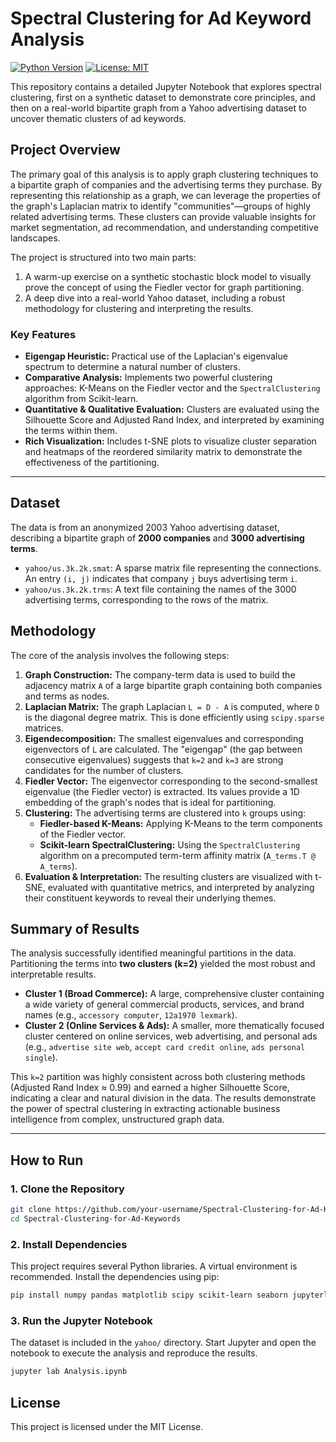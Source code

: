 # Spectral Clustering for Ad Keyword Analysis

[![Python Version](https://img.shields.io/badge/Python-3.9+-blue.svg)](https://www.python.org/downloads/)
[![License: MIT](https://img.shields.io/badge/License-MIT-yellow.svg)](https://opensource.org/licenses/MIT)

This repository contains a detailed Jupyter Notebook that explores spectral clustering, first on a synthetic dataset to demonstrate core principles, and then on a real-world bipartite graph from a Yahoo advertising dataset to uncover thematic clusters of ad keywords.

## Project Overview

The primary goal of this analysis is to apply graph clustering techniques to a bipartite graph of companies and the advertising terms they purchase. By representing this relationship as a graph, we can leverage the properties of the graph's Laplacian matrix to identify "communities"—groups of highly related advertising terms. These clusters can provide valuable insights for market segmentation, ad recommendation, and understanding competitive landscapes.

The project is structured into two main parts:
1.  A warm-up exercise on a synthetic stochastic block model to visually prove the concept of using the Fiedler vector for graph partitioning.
2.  A deep dive into a real-world Yahoo dataset, including a robust methodology for clustering and interpreting the results.

### Key Features
- **Eigengap Heuristic:** Practical use of the Laplacian's eigenvalue spectrum to determine a natural number of clusters.
- **Comparative Analysis:** Implements two powerful clustering approaches: K-Means on the Fiedler vector and the `SpectralClustering` algorithm from Scikit-learn.
- **Quantitative & Qualitative Evaluation:** Clusters are evaluated using the Silhouette Score and Adjusted Rand Index, and interpreted by examining the terms within them.
- **Rich Visualization:** Includes t-SNE plots to visualize cluster separation and heatmaps of the reordered similarity matrix to demonstrate the effectiveness of the partitioning.

---

## Dataset

The data is from an anonymized 2003 Yahoo advertising dataset, describing a bipartite graph of **2000 companies** and **3000 advertising terms**.

-   `yahoo/us.3k.2k.smat`: A sparse matrix file representing the connections. An entry `(i, j)` indicates that company `j` buys advertising term `i`.
-   `yahoo/us.3k.2k.trms`: A text file containing the names of the 3000 advertising terms, corresponding to the rows of the matrix.

## Methodology

The core of the analysis involves the following steps:

1.  **Graph Construction:** The company-term data is used to build the adjacency matrix `A` of a large bipartite graph containing both companies and terms as nodes.
2.  **Laplacian Matrix:** The graph Laplacian `L = D - A` is computed, where `D` is the diagonal degree matrix. This is done efficiently using `scipy.sparse` matrices.
3.  **Eigendecomposition:** The smallest eigenvalues and corresponding eigenvectors of `L` are calculated. The "eigengap" (the gap between consecutive eigenvalues) suggests that `k=2` and `k=3` are strong candidates for the number of clusters.
4.  **Fiedler Vector:** The eigenvector corresponding to the second-smallest eigenvalue (the Fiedler vector) is extracted. Its values provide a 1D embedding of the graph's nodes that is ideal for partitioning.
5.  **Clustering:** The advertising terms are clustered into `k` groups using:
    *   **Fiedler-based K-Means:** Applying K-Means to the term components of the Fiedler vector.
    *   **Scikit-learn SpectralClustering:** Using the `SpectralClustering` algorithm on a precomputed term-term affinity matrix (`A_terms.T @ A_terms`).
6.  **Evaluation & Interpretation:** The resulting clusters are visualized with t-SNE, evaluated with quantitative metrics, and interpreted by analyzing their constituent keywords to reveal their underlying themes.

## Summary of Results

The analysis successfully identified meaningful partitions in the data. Partitioning the terms into **two clusters (k=2)** yielded the most robust and interpretable results.

-   **Cluster 1 (Broad Commerce):** A large, comprehensive cluster containing a wide variety of general commercial products, services, and brand names (e.g., `accessory computer`, `12a1970 lexmark`).
-   **Cluster 2 (Online Services & Ads):** A smaller, more thematically focused cluster centered on online services, web advertising, and personal ads (e.g., `advertise site web`, `accept card credit online`, `ads personal single`).

This `k=2` partition was highly consistent across both clustering methods (Adjusted Rand Index ≈ 0.99) and earned a higher Silhouette Score, indicating a clear and natural division in the data. The results demonstrate the power of spectral clustering in extracting actionable business intelligence from complex, unstructured graph data.

---

## How to Run

### 1. Clone the Repository
```bash
git clone https://github.com/your-username/Spectral-Clustering-for-Ad-Keywords.git
cd Spectral-Clustering-for-Ad-Keywords
```

### 2. Install Dependencies
This project requires several Python libraries. A virtual environment is recommended. Install the dependencies using pip:

```bash
pip install numpy pandas matplotlib scipy scikit-learn seaborn jupyterlab
```

### 3. Run the Jupyter Notebook
The dataset is included in the `yahoo/` directory. Start Jupyter and open the notebook to execute the analysis and reproduce the results.

```bash
jupyter lab Analysis.ipynb
```

## License

This project is licensed under the MIT License.
